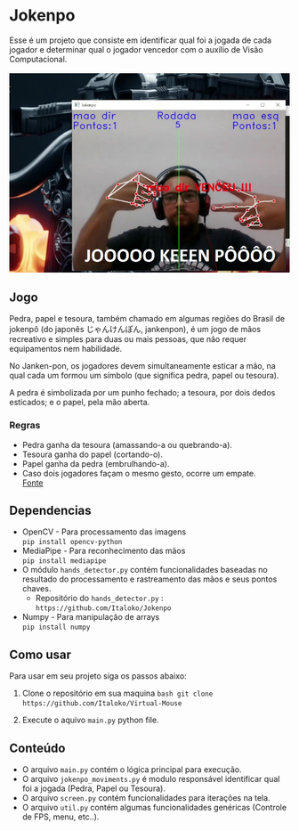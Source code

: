 # Jokenpo
 
Esse é um projeto que consiste em identificar qual foi a jogada de cada jogador e determinar qual o jogador vencedor com o auxílio de Visão Computacional. <br><br>
<img src = "https://github.com/Italoko/Jokenpo/blob/main/screenshot_example/jokenpo_example.jpg?raw=true" />
<br>

## Jogo

<p>Pedra, papel e tesoura, também chamado em algumas regiões do Brasil de jokenpô (do japonês じゃんけんぽん, jankenpon), é um jogo de mãos recreativo e simples para duas ou mais pessoas, que não requer equipamentos nem habilidade.</p>
<p>No Janken-pon, os jogadores devem simultaneamente esticar a mão, na qual cada um formou um símbolo (que significa pedra, papel ou tesoura).</p>
<p>A pedra é simbolizada por um punho fechado; a tesoura, por dois dedos esticados; e o papel, pela mão aberta.</p>

### Regras
* Pedra ganha da tesoura (amassando-a ou quebrando-a).
* Tesoura ganha do papel (cortando-o).
* Papel ganha da pedra (embrulhando-a).
* Caso dois jogadores façam o mesmo gesto, ocorre um empate.
<br><a href="https://pt.wikipedia.org/wiki/Pedra,_papel_e_tesoura">Fonte</a>

## Dependencias

* OpenCV - Para processamento das imagens <br>
```pip install opencv-python```
* MediaPipe - Para reconhecimento das mãos <br>
```pip install mediapipe```
* O módulo ```hands_detector.py``` contém funcionalidades baseadas no resultado do processamento e rastreamento das mãos e seus pontos chaves. 
  * Repositório do ```hands_detector.py``` : ```https://github.com/Italoko/Jokenpo``` <br>
* Numpy - Para manipulação de arrays <br>
```pip install numpy```

## Como usar

Para usar em seu projeto siga os passos abaixo: 

1. Clone o repositório em sua maquina
 ```bash git clone https://github.com/Italoko/Virtual-Mouse ```

2. Execute o aquivo ```main.py``` python file.

## Conteúdo

* O arquivo ```main.py``` contém o lógica principal para execução.
* O arquivo ```jokenpo_moviments.py``` é modulo responsável identificar qual foi a jogada (Pedra, Papel ou Tesoura).
* O arquivo ```screen.py``` contém funcionalidades para iterações na tela.
* O arquivo ```util.py``` contém algumas funcionalidades genéricas (Controle de FPS, menu, etc..).
